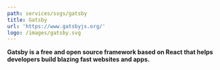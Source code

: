 ```yaml
---
path: services/ssgs/gatsby
title: Gatsby
url: 'https://www.gatsbyjs.org/'
logo: /images/gatsby.svg
---
```

**Gatsby is a free and open source framework based on React that helps developers build blazing fast websites and apps.**
